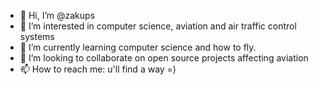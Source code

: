 - 👋 Hi, I’m @zakups
- 👀 I’m interested in computer science, aviation and air traffic control systems
- 🌱 I’m currently learning computer science and how to fly.
- 💞️ I’m looking to collaborate on open source projects affecting aviation 
- 📫 How to reach me: u'll find a way =)

<!---
zakups/zakups is a ✨ special ✨ repository because its `README.md` (this file) appears on your GitHub profile.
You can click the Preview link to take a look at your changes.
--->
